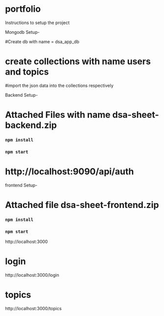 # portfolio

Instructions to setup the project

Mongodb Setup-

#Create db with name = dsa_app_db
# create collections with name users and topics

#import the json data into the collections respectively


Backend Setup-
# Attached Files with name dsa-sheet-backend.zip
### `npm install`
### `npm start`

# http://localhost:9090/api/auth


frontend Setup-
# Attached file dsa-sheet-frontend.zip
### `npm install`
### `npm start`

http://localhost:3000

# login
http://localhost:3000/login

# topics
http://localhost:3000/topics
 